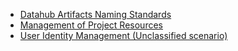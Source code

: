 - [Datahub Artifacts Naming Standards](/AdminGuide/Datahub-Artifacts-Naming-Standards.md)
- [Management of Project Resources](/AdminGuide/Management-of-Project-Resources.md)
- [User Identity Management (Unclassified scenario)](/User-Identity-Management-(Unclassified-scenario).md)

